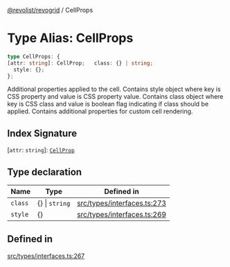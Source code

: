 [@revolist/revogrid](README.md) / CellProps

# Type Alias: CellProps

```ts
type CellProps: {
[attr: string]: CellProp;   class: {} | string;
  style: {};
};
```

Additional properties applied to the cell.
Contains style object where key is CSS property and value is CSS property value.
Contains class object where key is CSS class and value is boolean flag indicating if class should be applied.
Contains additional properties for custom cell rendering.

## Index Signature

 \[`attr`: `string`\]: [`CellProp`](TypeAlias.CellProp.md)

## Type declaration

| Name | Type | Defined in |
| ------ | ------ | ------ |
| `class` | \{\} \| `string` | [src/types/interfaces.ts:273](https://github.com/revolist/revogrid/blob/f56bf50e3d2048c8d7f3081240be2216cdbe01d4/src/types/interfaces.ts#L273) |
| `style` | \{\} | [src/types/interfaces.ts:269](https://github.com/revolist/revogrid/blob/f56bf50e3d2048c8d7f3081240be2216cdbe01d4/src/types/interfaces.ts#L269) |

## Defined in

[src/types/interfaces.ts:267](https://github.com/revolist/revogrid/blob/f56bf50e3d2048c8d7f3081240be2216cdbe01d4/src/types/interfaces.ts#L267)
